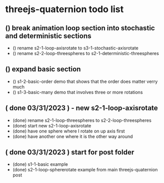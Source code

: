 # threejs-quaternion todo list

## () break animation loop section into stochastic and deterministic sections
* () rename s2-1-loop-axisrotate to s3-1-stochastic-axisrotate
* () rename s2-2-loop-threespheres to s2-1-deterministic-threespheres

## () expand basic section
* () s1-2-basic-order demo that shows that the order does matter verry much
* () s1-3-basic-many demo that involves three or more rotations

## ( done 03/31/2023 ) - new s2-1-loop-axisrotate
* (done) rename s2-1-loop-threespheres to s2-2-loop-threespheres
* (done) start new s2-1-loop-axisrotate
* (done) have one sphere where I rotate on up axis first
* (done) have another one where it is the other way around

## ( done 03/31/2023 ) start for post folder
* (done) s1-1-basic example
* (done) s2-1-loop-sphererotate example from main threejs-quaternion post